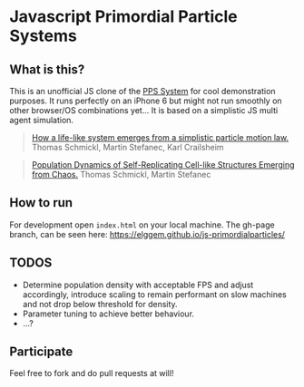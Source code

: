# Javascript Primordial Particle Systems

## What is this?

This is an unofficial JS clone of the [PPS System](http://zool33.uni-graz.at/artlife/PPS) for cool demonstration purposes. It runs perfectly on an iPhone 6 but might not run smoothly on other browser/OS combinations yet... It is based on a simplistic JS multi agent simulation.

> [How a life-like system emerges from a simplistic particle motion law.](http://www.nature.com/articles/srep37969) Thomas Schmickl, Martin Stefanec, Karl Crailsheim

> [Population Dynamics of Self-Replicating Cell-like Structures Emerging from Chaos.](http://zool33.uni-graz.at/artlife/sites/default/files/1512.04478v2.pdf) Thomas Schmickl, Martin Stefanec

## How to run

For development open `index.html` on your local machine. The gh-page branch, can be seen here: https://elggem.github.io/js-primordialparticles/

## TODOS

  - Determine population density with acceptable FPS and adjust accordingly, introduce scaling to remain performant on slow machines and not drop below threshold for density.
  - Parameter tuning to achieve better behaviour.
  - ...?

## Participate

Feel free to fork and do pull requests at will!

